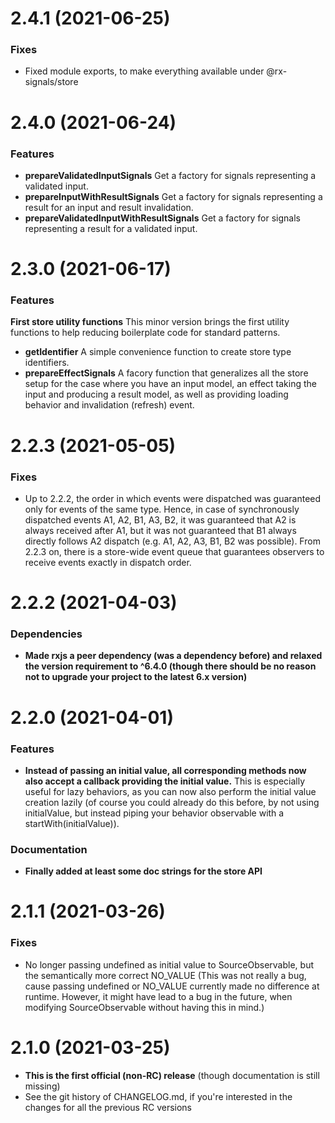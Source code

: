 # 2.4.1 (2021-06-25)

### Fixes

- Fixed module exports, to make everything available under @rx-signals/store

# 2.4.0 (2021-06-24)

### Features

- **prepareValidatedInputSignals** Get a factory for signals representing a validated input.
- **prepareInputWithResultSignals** Get a factory for signals representing a result for an input and result invalidation.
- **prepareValidatedInputWithResultSignals** Get a factory for signals representing a result for a validated input.

# 2.3.0 (2021-06-17)

### Features

**First store utility functions** This minor version brings the first utility functions to help reducing boilerplate code for standard patterns.
- **getIdentifier** A simple convenience function to create store type identifiers.
- **prepareEffectSignals** A facory function that generalizes all the store setup for the case where you have an input model, an effect taking the input and producing a result model, as well as providing loading behavior and invalidation (refresh) event.

# 2.2.3 (2021-05-05)

### Fixes

- Up to 2.2.2, the order in which events were dispatched was guaranteed only for events of the same type. Hence, in case of synchronously dispatched events A1, A2, B1, A3, B2, it was guaranteed that A2 is always received after A1, but it was not guaranteed that B1 always directly follows A2 dispatch (e.g. A1, A2, A3, B1, B2 was possible). From 2.2.3 on, there is a store-wide event queue that guarantees observers to receive events exactly in dispatch order.

# 2.2.2 (2021-04-03)

### Dependencies

- **Made rxjs a peer dependency (was a dependency before) and relaxed the version requirement to ^6.4.0 (though there should be no reason not to upgrade your project to the latest 6.x version)**

# 2.2.0 (2021-04-01)

### Features

- **Instead of passing an initial value, all corresponding methods now also accept a callback providing the initial value.** This is especially useful for lazy behaviors, as you can now also perform the initial value creation lazily (of course you could already do this before, by not using initialValue, but instead piping your behavior observable with a startWith(initialValue)).

### Documentation

- **Finally added at least some doc strings for the store API**

# 2.1.1 (2021-03-26)

### Fixes

- No longer passing undefined as initial value to SourceObservable, but the semantically more correct NO_VALUE (This was not really a bug, cause passing undefined or NO_VALUE currently made no difference at runtime. However, it might have lead to a bug in the future, when modifying SourceObservable without having this in mind.)

# 2.1.0 (2021-03-25)

- **This is the first official (non-RC) release** (though documentation is still missing)
- See the git history of CHANGELOG.md, if you're interested in the changes for all the previous RC versions
